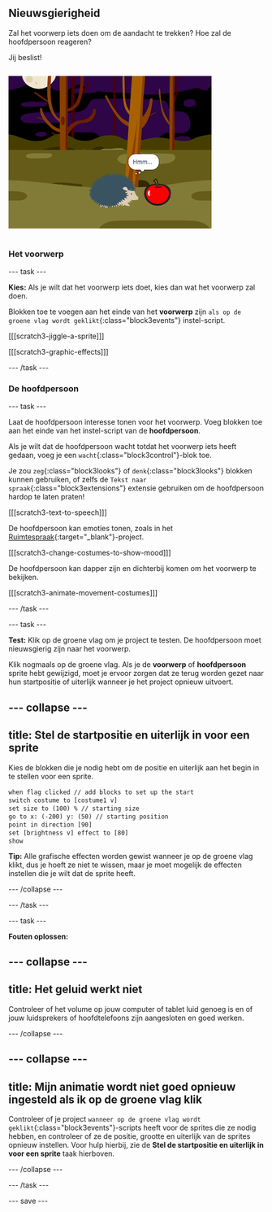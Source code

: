 ## Nieuwsgierigheid

<div style="display: flex; flex-wrap: wrap">
<div style="flex-basis: 200px; flex-grow: 1; margin-right: 15px;">
Zal het voorwerp iets doen om de aandacht te trekken? Hoe zal de hoofdpersoon reageren?

Jij beslist!
</div>
<div>

![Het 'BOE!' project waarbij de hoofdpersoon nieuwsgierig is.](images/boo.png)

</div>
</div>

### Het voorwerp

--- task ---

**Kies:** Als je wilt dat het voorwerp iets doet, kies dan wat het voorwerp zal doen.

Blokken toe te voegen aan het einde van het **voorwerp** zijn `als op de groene vlag wordt geklikt`{:class="block3events"} instel-script.

[[[scratch3-jiggle-a-sprite]]]

[[[scratch3-graphic-effects]]]

--- /task ---

### De hoofdpersoon

--- task ---

Laat de hoofdpersoon interesse tonen voor het voorwerp. Voeg blokken toe aan het einde van het instel-script van de **hoofdpersoon**.

Als je wilt dat de hoofdpersoon wacht totdat het voorwerp iets heeft gedaan, voeg je een `wacht`{:class="block3control"}-blok toe.

Je zou `zeg`{:class="block3looks"} of `denk`{:class="block3looks"} blokken kunnen gebruiken, of zelfs de `Tekst naar spraak`{:class="block3extensions"} extensie gebruiken om de hoofdpersoon hardop te laten praten!

[[[scratch3-text-to-speech]]]

De hoofdpersoon kan emoties tonen, zoals in het [Ruimtespraak](https://projects.raspberrypi.org/en/projects/space-talk){:target="_blank"}-project.

[[[scratch3-change-costumes-to-show-mood]]]

De hoofdpersoon kan dapper zijn en dichterbij komen om het voorwerp te bekijken.

[[[scratch3-animate-movement-costumes]]]

--- /task ---

--- task ---

**Test:** Klik op de groene vlag om je project te testen. De hoofdpersoon moet nieuwsgierig zijn naar het voorwerp.

Klik nogmaals op de groene vlag. Als je de **voorwerp** of **hoofdpersoon** sprite hebt gewijzigd, moet je ervoor zorgen dat ze terug worden gezet naar hun startpositie of uiterlijk wanneer je het project opnieuw uitvoert.

--- collapse ---
---
title: Stel de startpositie en uiterlijk in voor een sprite
---

Kies de blokken die je nodig hebt om de positie en uiterlijk aan het begin in te stellen voor een sprite.

```blocks3
when flag clicked // add blocks to set up the start 
switch costume to [costume1 v]
set size to (100) % // starting size
go to x: (-200) y: (50) // starting position
point in direction [90]
set [brightness v] effect to [80]
show
```

**Tip:** Alle grafische effecten worden gewist wanneer je op de groene vlag klikt, dus je hoeft ze niet te wissen, maar je moet mogelijk de effecten instellen die je wilt dat de sprite heeft.

--- /collapse ---

--- /task ---

--- task ---

**Fouten oplossen:**

--- collapse ---
---
title: Het geluid werkt niet
---

Controleer of het volume op jouw computer of tablet luid genoeg is en of jouw luidsprekers of hoofdtelefoons zijn aangesloten en goed werken.

--- /collapse ---

--- collapse ---
---
title: Mijn animatie wordt niet goed opnieuw ingesteld als ik op de groene vlag klik
---

Controleer of je project `wanneer op de groene vlag wordt geklikt`{:class="block3events"}-scripts heeft voor de sprites die ze nodig hebben, en controleer of ze de positie, grootte en uiterlijk van de sprites opnieuw instellen. Voor hulp hierbij, zie de **Stel de startpositie en uiterlijk in voor een sprite** taak hierboven.

--- /collapse ---

--- /task ---

--- save ---
